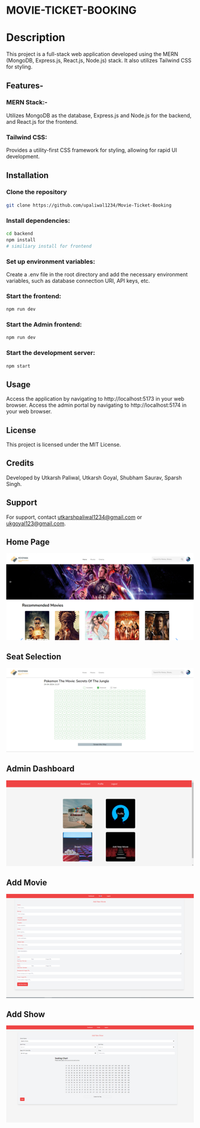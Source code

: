 # MOVIE-TICKET-BOOKING

# Description

This project is a full-stack web application developed using the MERN (MongoDB, Express.js, React.js, Node.js) stack. It also utilizes Tailwind CSS for styling.

## Features-

### MERN Stack:-

Utilizes MongoDB as the database, Express.js and Node.js for the backend, and React.js for the frontend.

### Tailwind CSS:

Provides a utility-first CSS framework for styling, allowing for rapid UI development.

## Installation

### Clone the repository

```bash
git clone https://github.com/upaliwal1234/Movie-Ticket-Booking
```

### Install dependencies:

```bash
cd backend
npm install
# similiary install for frontend
```

### Set up environment variables:

Create a .env file in the root directory and add the necessary environment variables, such as database connection URI, API keys, etc.

### Start the frontend:

```bash
npm run dev
```

### Start the Admin frontend:

```bash
npm run dev
```

### Start the development server:

```bash
npm start
```

## Usage

Access the application by navigating to http://localhost:5173 in your web browser.
Access the admin portal by navigating to http://localhost:5174 in your web browser.

## License

This project is licensed under the MIT License.

## Credits

Developed by Utkarsh Paliwal, Utkarsh Goyal, Shubham Saurav, Sparsh Singh.

## Support

For support, contact utkarshpaliwal1234@gmail.com or ukgoyal123@gmail.com.

## Home Page

![Home Page](HomePage.png)

## Seat Selection

![Seat Selection ](SeatSelection.png)

## Admin Dashboard

![Admin Dashboard](AdminDashboard.png)

## Add Movie

![Add Movie](AddMovie.png)

## Add Show

![Add Show](AddShow.png)
